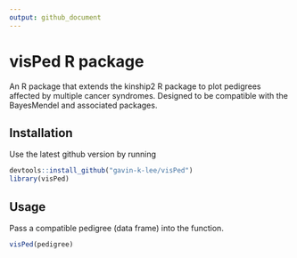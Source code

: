 ```yaml
---
output: github_document
---
```


<!-- README.md is generated from README.Rmd. Please edit that file -->

# visPed R package

An R package that extends the kinship2 R package to plot pedigrees
affected by multiple cancer syndromes. Designed to be compatible with
the BayesMendel and associated packages.

## Installation

Use the latest github version by running

``` r
devtools::install_github("gavin-k-lee/visPed")
library(visPed)
```

## Usage

Pass a compatible pedigree (data frame) into the function.

``` r
visPed(pedigree)
```
